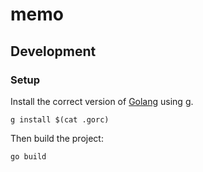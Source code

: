 # memo

## Development

### Setup

Install the correct version of [Golang](https://go.dev/) using [g](https://github.com/voidint/g).

```shell
g install $(cat .gorc)
```

Then build the project:
```shell
go build
```
